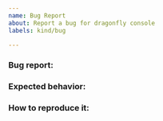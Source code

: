 ```yaml
---
name: Bug Report
about: Report a bug for dragonfly console
labels: kind/bug

---
```


### Bug report:

<!-- Please describe what is actually happening -->

### Expected behavior:

<!-- Please describe what you expect to happen -->

### How to reproduce it:

<!-- How can a maintainer reproduce this issue (please be detailed) -->
